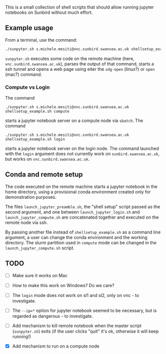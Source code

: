 This is a small collection of shell scripts that should allow running
jupyter notebooks on Sunbird without much effort.

## Example usage
From a terminal, use the command:
```bash
./sunpyter.sh s.michele.mesiti@vnc.sunbird.swansea.ac.uk shellsetup_example.sh compute
```
`sunpyter.sh` executes some code on the remote 
machine (here, `vnc.sunbird.swansea.ac.uk`), parses the output of that command,
starts a ssh tunnel and opens a web page using eiter the `xdg-open` (linux?) or
`open` (mac?) command.

### Compute vs Login
The command 
```
./sunpyter.sh s.michele.mesiti@vnc.sunbird.swansea.ac.uk shellsetup_example.sh compute
```
starts a jupyter notebook server on a compute node via `sbatch`.
The command 
```
./sunpyter.sh s.michele.mesiti@vnc.sunbird.swansea.ac.uk shellsetup_example.sh login
```
starts a jupyter notebook server on the login node. 
The command launched with the `login` argument does not currently work on 
`sunbird.swansea.ac.uk`, but works on `vnc.sunbird.swansea.ac.uk`.

## Conda and remote setup

The code executed on the remote machine starts a jupyter notebook in the home 
directory, using a provisional conda environment created only for demonstration
purposes.

The files `launch_jupyter_preamble.sh`, the "shell setup" script passed as the 
second argument, and one between `launch_jupyter_login.sh` and 
`launch_jupyter_compute.sh` are concatenated together and executed on the 
remote node via ssh.

By passing another file instead of `shellsetup_example.sh` as a command line 
argument, a user can change the conda environment and the working directory. 
The slurm partition used in `compute` mode can be changed in the 
`launch_jupyter_compute.sh` script. 


## TODO 
- [ ] Make sure it works on Mac
- [ ] How to make this work on Windows? Do we care?
- [ ] The `login` mode does not work on sl1 and sl2, only on vnc - to investigate.
- [ ] The `--ip=*` option for jupyter notebook seemed to be necessary, but is 
      regarded as dangerous - to investigate.
- [ ] Add mechanism to kill remote notebook when the master script 
      (`sunpyter.sh`) exits (if the user clicks "quit" it's ok, otherwise it 
      will keep running!)
- [x] Add mechanism to run on a compute node

